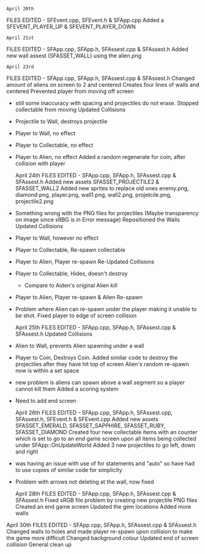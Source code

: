 	April 20th	
FILES EDITED - SFEvent.cpp, SFEvent.h & SFApp.cpp
Added a SFEVENT_PLAYER_UP & SFEVENT_PLAYER_DOWN

	April 21st
FILES EDITED - SFApp.cpp, SFApp.h, SFAssest.cpp & SFAssest.h
Added new wall assest (SFASSET_WALL) using the alien.png

	April 23rd
FILES EDITED - SFApp.cpp, SFApp.h, SFAssest.cpp & SFAssest.h
Changed amount of aliens on screen to 2 and centered
Creates four lines of walls and centered
Prevented player from moving off screen
- still some inaccuracy with spacing and projectiles do not erase.
Stopped collectable from moving
Updated Collisions
- Projectile to Wall, destroys projectile
- Player to Wall, no effect
- Player to Collectable, no effect
- Player to Alien, no effect
Added a random regenerate for coin, after collision with player

	April 24th
FILES EDITED - SFApp.cpp, SFApp.h, SFAssest.cpp & SFAssest.h
Added new assets
SFASSET_PROJECTILE2 & SFASSET_WALL2
Added new sprites to replace old ones
enemy.png, diamond.png, player.png, wall1.png, wall2.png, projetcile.png, projectile2.png
- Something wrong with the PNG files for projectiles (Maybe transparency on image since sRBG is in Error message)
Repositioned the Walls
Updated Collisions
- Player to Wall, however no effect
- Player to Collectable, Re-spawn collectable
- Player to Alien, Player re-spawn
Re-Updated Collisions
- Player to Collectable, Hides, doesn't destroy
  - Compare to Aiden's original Alien kill
- Player to Alien, Player re-spawn & Alien Re-spawn
- Problem where Alien can re-spawn under the player making it unable to be shot.
Fixed player to edge of screen collision

	April 25th
FILES EDITED - SFApp.cpp, SFApp.h, SFAssest.cpp & SFAssest.h
Updated Collisions
- Alien to Wall, prevents Alien spawning under a wall
- Player to Coin, Destroys Coin.
Added similar code to destroy the projectiles after they have hit top of screen
Alien's random re-spawn now is within a set space
- new problem is aliens can spawn above a wall segment so a player cannot kill them
Added a scoring system
- Need to add end screen

	April 26th
FILES EDITED - SFApp.cpp, SFApp.h, SFAssest.cpp, SFAssest.h, SFEvent.h & SFEvent.cpp
Added new assets SFASSET_EMERALD, SFASSET_SAPPHIRE, SFASSET_RUBY, SFASSET_DIAMOND
Created four new collectable items with an counter which is set to go to an end game screen upon all items being collected under SFApp::OnUpdateWorld
Added 3 new projectiles to go left, down and right
- was having an issue with use of for statements and "auto" so have had to use copies of similar code for simplicity
- Problem with arrows not deleting at the wall, now fixed

	April 28th
FILES EDITED - SFApp.cpp, SFApp.h, SFAssest.cpp & SFAssest.h
Fixed sRGB file problem by creating new projectile PNG files
Created an end game screen
Updated the gem locations
Added more walls

April 30th
FILES EDITED - SFApp.cpp, SFApp.h, SFAssest.cpp & SFAssest.h
Changed walls to holes and made player re-spawn upon collision to make the game more difficult
Changed background colour
Updated end of screen collision
General clean up


